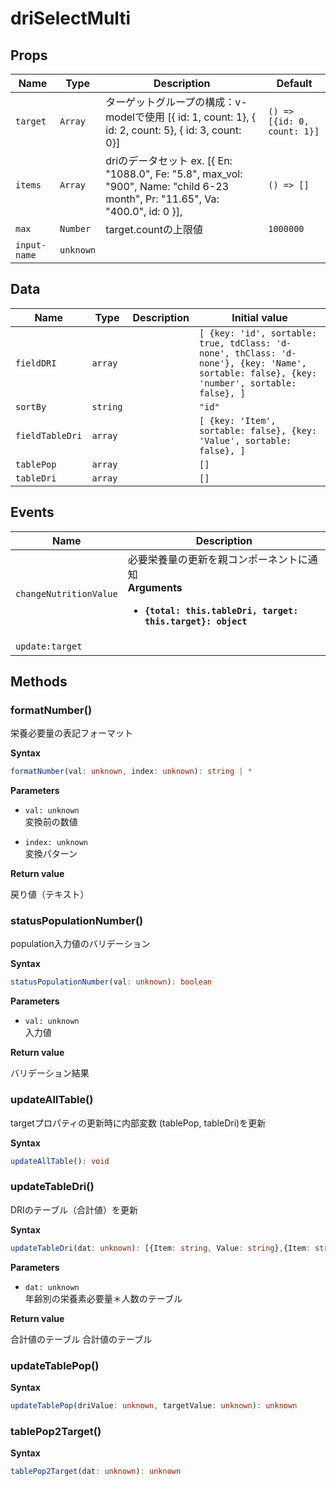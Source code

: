# driSelectMulti

## Props

| Name         | Type      | Description                                                                                                                                                                                                                | Default                     |
| ------------ | --------- | -------------------------------------------------------------------------------------------------------------------------------------------------------------------------------------------------------------------------- | --------------------------- |
| `target`     | `Array`   | ターゲットグループの構成：v-modelで使用  [{ id: 1, count: 1}, { id: 2, count: 5}, { id: 3, count: 0}]                                                                                                                                      | `() => [{id: 0, count: 1}]` |
| `items`      | `Array`   | driのデータセット   ex.          [{            En: "1088.0",            Fe: "5.8",            max_vol: "900",            Name: "child 6-23 month",            Pr: "11.65",            Va: "400.0",            id: 0           }], | `() => []`                  |
| `max`        | `Number`  | target.countの上限値                                                                                                                                                                                                           | `1000000`                   |
| `input-name` | `unknown` |                                                                                                                                                                                                                            | &nbsp;                      |

## Data

| Name            | Type     | Description | Initial value                                                                                                                              |
| --------------- | -------- | ----------- | ------------------------------------------------------------------------------------------------------------------------------------------ |
| `fieldDRI`      | `array`  |             | `[ {key: 'id', sortable: true, tdClass: 'd-none', thClass: 'd-none'}, {key: 'Name', sortable: false}, {key: 'number', sortable: false}, ]` |
| `sortBy`        | `string` |             | `"id"`                                                                                                                                     |
| `fieldTableDri` | `array`  |             | `[ {key: 'Item', sortable: false}, {key: 'Value', sortable: false}, ]`                                                                     |
| `tablePop`      | `array`  |             | `[]`                                                                                                                                       |
| `tableDri`      | `array`  |             | `[]`                                                                                                                                       |

## Events

| Name                   | Description                                                                                                            |
| ---------------------- | ---------------------------------------------------------------------------------------------------------------------- |
| `changeNutritionValue` | 必要栄養量の更新を親コンポーネントに通知<br/>**Arguments**<br/><ul><li>**`{total: this.tableDri, target: this.target}: object`**</li></ul> |
| `update:target`        | &nbsp;                                                                                                                 |

## Methods

### formatNumber()

栄養必要量の表記フォーマット

**Syntax**

```typescript
formatNumber(val: unknown, index: unknown): string | *
```

**Parameters**

- `val: unknown`<br/>
  変換前の数値

- `index: unknown`<br/>
  変換パターン

**Return value**

戻り値（テキスト）

### statusPopulationNumber()

population入力値のバリデーション

**Syntax**

```typescript
statusPopulationNumber(val: unknown): boolean
```

**Parameters**

- `val: unknown`<br/>
  入力値

**Return value**

バリデーション結果

### updateAllTable()

targetプロパティの更新時に内部変数 (tablePop, tableDri)を更新

**Syntax**

```typescript
updateAllTable(): void
```

### updateTableDri()

DRIのテーブル（合計値）を更新

**Syntax**

```typescript
updateTableDri(dat: unknown): [{Item: string, Value: string},{Item: string, Value: (number | * | number)},{Item: string, Value: (number | * | number)},{Item: string, Value: (number | * | number)},{Item: string, Value: (number | * | number)},null]
```

**Parameters**

- `dat: unknown`<br/>
  年齢別の栄養素必要量＊人数のテーブル

**Return value**

合計値のテーブル
合計値のテーブル

### updateTablePop()

**Syntax**

```typescript
updateTablePop(driValue: unknown, targetValue: unknown): unknown
```

### tablePop2Target()

**Syntax**

```typescript
tablePop2Target(dat: unknown): unknown
```

